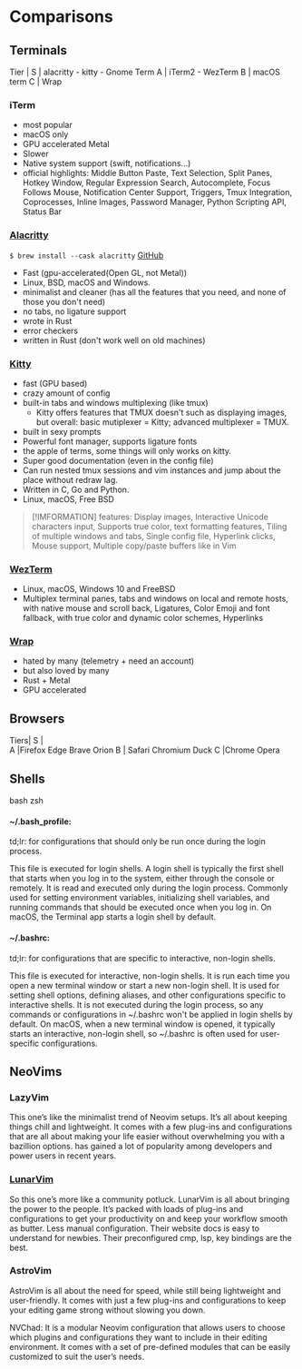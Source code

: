 # Comparisons

## Terminals

Tier |
S    | alacritty - kitty - Gnome Term
A    | iTerm2 - WezTerm
B    | macOS term
C    | Wrap

### iTerm

- most popular
- macOS only
- GPU accelerated Metal
- Slower
- Native system support (swift, notifications...)
- official highlights: Middle Button Paste, Text Selection, Split Panes, Hotkey Window, Regular Expression Search, Autocomplete, Focus Follows Mouse, Notification Center Support, Triggers, Tmux Integration, Coprocesses, Inline Images, Password Manager, Python Scripting API, Status Bar

### [Alacritty](https://alacritty.org)

`$ brew install --cask alacritty`
[GitHub](https://github.com/alacritty/alacritty)

- Fast (gpu-accelerated(Open GL, not Metal))
- Linux, BSD, macOS and Windows.
- minimalist and cleaner (has all the features that you need, and none of those you don't need)
- no tabs, no ligature support
- wrote in Rust
- error checkers
- written in Rust (don't work well on old machines)

### [Kitty](https://github.com/kovidgoyal/kitty/)

- fast (GPU based)
- crazy amount of config
- built-in tabs and windows multiplexing (like tmux)
  - Kitty offers features that TMUX doesn't such as displaying images, but overall: basic mutiplexer = Kitty; advanced multiplexer = TMUX.
- built in sexy prompts
- Powerful font manager, supports ligature fonts
- the apple of terms, some things will only works on kitty.
- Super good documentation (even in the config file)
- Can run nested tmux sessions and vim instances and jump about the place without redraw lag.
- Written in C, Go and Python.
- Linux, macOS, Free BSD

> [!IMFORMATION]
> features: Display images, Interactive Unicode characters input, Supports true color, text formatting features, Tiling of multiple windows and tabs, Single config file, Hyperlink clicks, Mouse support, Multiple copy/paste buffers like in Vim

### [WezTerm](https://wezfurlong.org/wezterm/)

- Linux, macOS, Windows 10 and FreeBSD
- Multiplex terminal panes, tabs and windows on local and remote hosts, with native mouse and scroll back, Ligatures, Color Emoji and font fallback, with true color and dynamic color schemes, Hyperlinks

### [Wrap](https://docs.warp.dev/getting-started/readme)

- hated by many (telemetry + need an account)
- but also loved by many
- Rust + Metal
- GPU accelerated

## Browsers

Tiers| 
S |  
A |Firefox Edge Brave Orion
B | Safari Chromium Duck
C  |Chrome Opera

## Shells
bash
zsh

#### ~/.bash_profile:

td;lr: for configurations that should only be run once during the login process.

This file is executed for login shells. A login shell is typically the first shell that starts when you log in to the system, either through the console or remotely.
It is read and executed only during the login process.
Commonly used for setting environment variables, initializing shell variables, and running commands that should be executed once when you log in.
On macOS, the Terminal app starts a login shell by default.

#### ~/.bashrc:

td;lr:  for configurations that are specific to interactive, non-login shells.

This file is executed for interactive, non-login shells. It is run each time you open a new terminal window or start a new non-login shell.
It is used for setting shell options, defining aliases, and other configurations specific to interactive shells.
It is not executed during the login process, so any commands or configurations in ~/.bashrc won't be applied in login shells by default.
On macOS, when a new terminal window is opened, it typically starts an interactive, non-login shell, so ~/.bashrc is often used for user-specific configurations.

## NeoVims

### LazyVim

This one’s like the minimalist trend of Neovim setups. It’s all about keeping things chill and lightweight. It comes with a few plug-ins and configurations that are all about making your life easier without overwhelming you with a bazillion options. has gained a lot of popularity among developers and power users in recent years.

### [LunarVim](https://github.com/LunarVim/LunarVim)

So this one’s more like a community potluck. LunarVim is all about bringing the power to the people. It’s packed with loads of plug-ins and configurations to get your productivity on and keep your workflow smooth as butter. Less manual configuration. Their website docs is easy to understand for newbies. Their preconfigured cmp, lsp, key bindings are the best.

### AstroVim

AstroVim is all about the need for speed, while still being lightweight and user-friendly. It comes with just a few plug-ins and configurations to keep your editing game strong without slowing you down.

NVChad:
It is a modular Neovim configuration that allows users to choose which plugins and configurations they want to include in their editing environment. It comes with a set of pre-defined modules that can be easily customized to suit the user’s needs.
